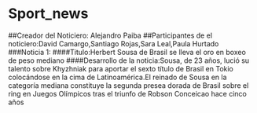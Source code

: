 # Sport_news
##Creador del Noticiero: Alejandro Paiba
##Participantes de el noticiero:David Camargo,Santiago Rojas,Sara Leal,Paula Hurtado
###Noticia 1:
####Titulo:Herbert Sousa de Brasil se lleva el oro en boxeo de peso mediano
####Desarrollo de la noticia:Sousa, de 23 años, lució su talento sobre Khyzhniak para aportar el sexto título de Brasil en Tokio colocándose en la cima de Latinoamérica.El reinado de Sousa en la categoría mediana constituye la segunda presea dorada de Brasil sobre el ring en Juegos Olímpicos tras el triunfo de Robson Conceicao hace cinco años